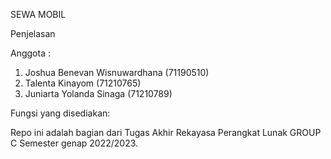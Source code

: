 SEWA MOBIL

Penjelasan

Anggota : 
1. Joshua Benevan Wisnuwardhana (71190510)
2. Talenta Kinayom (71210765)
3. Juniarta Yolanda Sinaga (71210789)

Fungsi yang disediakan:


Repo ini adalah bagian dari Tugas Akhir Rekayasa Perangkat Lunak GROUP C Semester genap 2022/2023. 
